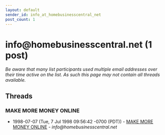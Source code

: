 ```yaml
---
layout: default
sender_id: info_at_homebusinesscentral_net
post_count: 1
---
```


# info<span>@</span>homebusinesscentral.net (1 post)

_Be aware that many list participants used multiple email addresses over their time active on the list. As such this page may not contain all threads available._

## Threads

### MAKE MORE MONEY ONLINE
+ 1998-07-07 (Tue, 7 Jul 1998 09:56:42 -0700 (PDT)) - [MAKE MORE MONEY ONLINE](/archive/1998/07/b14646a933e423386fba344845b3f665f570c6dca6718eae0e3e487cfe49cabf) - _info@homebusinesscentral.net_

